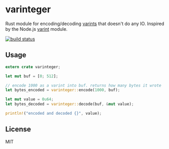 # varinteger

Rust module for encoding/decoding
[varints](https://developers.google.com/protocol-buffers/docs/encoding) that
doesn't do any IO. Inspired by the Node.js
[varint](https://github.com/chrisdickinson/varint) module.

[![build status](http://img.shields.io/travis/mafintosh/varinteger-rs.svg?style=flat)](http://travis-ci.org/mafintosh/varinteger-rs)

## Usage

```rust
extern crate varinteger;

let mut buf = [0; 512];

// encode 1000 as a varint into buf. returns how many bytes it wrote
let bytes_encoded = varinteger::encode(1000, buf);

let mut value = 0u64;
let bytes_decoded = varinteger::decode(buf, &mut value);

println!("encoded and decoded {}", value);
```

## License
MIT
